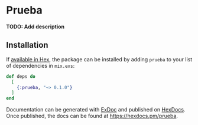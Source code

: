 # Prueba

**TODO: Add description**

## Installation

If [available in Hex](https://hex.pm/docs/publish), the package can be installed
by adding `prueba` to your list of dependencies in `mix.exs`:

```elixir
def deps do
  [
    {:prueba, "~> 0.1.0"}
  ]
end
```

Documentation can be generated with [ExDoc](https://github.com/elixir-lang/ex_doc)
and published on [HexDocs](https://hexdocs.pm). Once published, the docs can
be found at <https://hexdocs.pm/prueba>.

